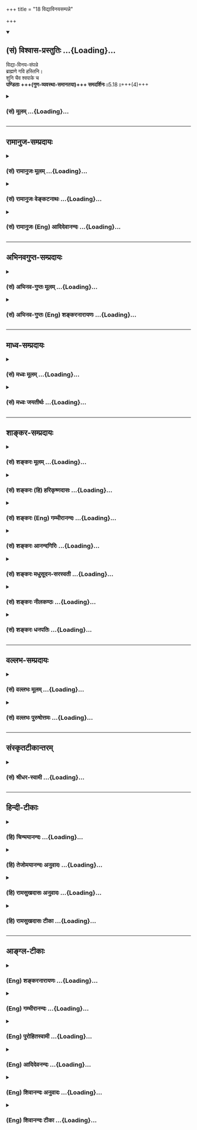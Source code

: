 +++
title = "18 विद्याविनयसम्पन्ने"

+++
<div class="js_include" newlevelforh1="2" title="(सं) विश्वास-प्रस्तुतिः" unfilled url="/mahAbhAratam/shlokashaH/06-bhIShma-parva/03-bhagavad-gItA-parva/saMskRtam/vishvAsa-prastutiH/05_karma-saMnyAsa-yogaH/18_vidyAvinayasampan.md">
<details open><summary><h2>(सं) विश्वास-प्रस्तुतिः ...{Loading}...</h2></summary>

विद्या-विनय-संपन्ने  
ब्राह्मणे गवि हस्तिनि।  
शुनि चैव श्वपाके च  
**पण्डिताः +++(गुण-व्यवस्था-समानतया)+++ समदर्शिनः**॥5.18॥+++(4)+++
</details>
</div>
<div class="js_include collapsed" newlevelforh1="3" title="(सं) मूलम्" unfilled url="/mahAbhAratam/shlokashaH/06-bhIShma-parva/03-bhagavad-gItA-parva/saMskRtam/mUlam/05_karma-saMnyAsa-yogaH/18_vidyAvinayasampan.md">
<details><summary><h3>(सं) मूलम् ...{Loading}...</h3></summary>

विद्याविनयसंपन्ने ब्राह्मणे गवि हस्तिनि।  
शुनि चैव श्वपाके च पण्डिताः समदर्शिनः।।5.18।।
</details>
</div>


_________________
## रामानुज-सम्प्रदायः
<div class="js_include collapsed" newlevelforh1="3" title="(सं) रामानुजः मूलम्" unfilled url="/mahAbhAratam/shlokashaH/06-bhIShma-parva/03-bhagavad-gItA-parva/saMskRtam/rAmAnujaH/mUlam/05_karma-saMnyAsa-yogaH/18_vidyAvinayasampan.md">
<details><summary><h3>(सं) रामानुजः मूलम् ...{Loading}...</h3></summary>

।।5.18।।**विद्याविनयसंपन्ने ब्राह्मणो** गोहस्तिश्वपचादिषु
अत्यन्तविषमाकारतया प्रतीयमानेषु च आत्मसु **पण्डिताः** आत्मयाथात्म्यविदो
ज्ञानैकाकारतया सर्वत्र **समदर्शिनः।** विषमाकारः तु प्रकृतेः न
आत्मनःआत्मा तु सर्वत्र ज्ञानैकाकारतया समः इति पश्यन्ति इत्यर्थः।

</details>
</div>
<div class="js_include collapsed" newlevelforh1="3" title="(सं) रामानुजः वेङ्कटनाथः" unfilled url="/mahAbhAratam/shlokashaH/06-bhIShma-parva/03-bhagavad-gItA-parva/saMskRtam/rAmAnujaH/venkaTanAthaH/05_karma-saMnyAsa-yogaH/18_vidyAvinayasampan.md">
<details><summary><h3>(सं) रामानुजः वेङ्कटनाथः ...{Loading}...</h3></summary>

  
  
।।5.18।। कीदृशोऽयमात्मसाक्षात्कारः इत्याकाङ्क्षायांयेन भूतान्यशेषेण
द्रक्ष्यस्यात्मन्यथो मयि 4।35 इति प्रागुक्तं व्यनक्ति विद्याविनय इति
श्लोकेन। विद्याविनयसम्पन्ने ब्राह्मणे इति पदद्वयं न समानाधिकरणं
निर्विशेषणसमुदायसहपठितत्वाद्विद्याविनयसम्पन्नविशेषणप्रतिशीर्षानुक्तेश्च। गवि
हस्तिनि इत्याकारवैषम्यं द्वाभ्यां दर्शितम् श्वश्वपचशब्दाभ्यां वृत्त्या
वैषम्यम् तद्वत्पूर्वाभ्यामपि मिथो वैषम्यमेवाभिप्रेतम् अतोब्राह्मणे इति
ब्राह्मणत्वजात्याक्रान्ततामात्रं विवक्षितमिति दर्शयति केवलब्राह्मण इति।
सात्त्विकराजसतामसरूपानेकोदाहरणाभिप्रेतमाह अत्यन्तविषमेति। आत्मस्विति
शरीराणामन्योन्यवैषम्यनिषेधो दुश्शक इति भावः। अत्र
समदर्शित्वोपयुक्तमूहापोहक्षमत्वं पण्डितत्वमिति दर्शयितुंआत्मयाथात्म्यविद
इत्युक्तम्। सम द्रष्टुं शीलं येषां ते समदर्शिनः। ननु प्रत्यक्षसिद्धं
शरीरवैषम्यम् शरीरिणामपि तत्तद्विशिष्टत्वात्तत्कृतज्ञानादिवैषम्यं च
दुरपह्नवम् अतोऽत्यन्तविषमेषु पदार्थत्वादिवत्स्थूलं
सामान्यमकिञ्चित्करमित्यत्राहविषमाकारस्त्विति। प्रकृतेः इति
सम्बन्धसामान्ये षष्ठी। तेन साक्षात्प्रकृतिगतं देवत्वादिकं तत्प्रयुक्तं
सुखित्वादिकं च कथञ्चित्सम्बन्धमात्रात् प्रकृतेरित्युक्तम्। न शरीरगतं
वैषम्यं प्रतिषिध्यते किन्तु तदेवात्र प्रतिपाद्यते न च
तत्तच्छरीरविशिष्टत्वलक्षणं तन्मूलज्ञानसङ्कोचादिलक्षणं वा वैषम्यमपह्नूयते
अपितु तस्यौपाधिकत्वमुच्यते। न च शरीरादिविशिष्टत्वं विरोधि
स्वाभाविकस्वरूपसाम्यमात्रपरत्वात्। न चैतदत्यन्तस्थूलं शुद्धानामात्मनां
स्वरूपभेदस्य दुर्विवेचत्वात्स्फुटविशेषाकारान्तराभावादिति भावः। ननु तथापि
ब्राह्मणादिषु पूज्यत्वादिसाम्यबुद्धौ अभोज्यान्नत्वादिदोषः स्मृतस्तत्राह
आत्मा त्विति।  
  

</details>
</div>
<div class="js_include collapsed" newlevelforh1="3" title="(सं) रामानुजः (Eng) आदिदेवानन्दः" unfilled url="/mahAbhAratam/shlokashaH/06-bhIShma-parva/03-bhagavad-gItA-parva/saMskRtam/rAmAnujaH/english/AdidevAnandaH/05_karma-saMnyAsa-yogaH/18_vidyAvinayasampan.md">
<details><summary><h3>(सं) रामानुजः (Eng) आदिदेवानन्दः ...{Loading}...</h3></summary>

5.18 The sages are those who know the real nature of the self in all beings. They see the selves to be of the same nature, though they are perceived in extremely dissimlar embodiments such as those of one endowed with learning and humility, a mere Brahmana, a cow, an elephant,
a dog, a dog-eater etc., because they all have the same form of knowledge in their nature as the Atman. The dissimilarity of the forms observed is due to Prakrti (body) and not to any dissimilarity in the self; conseently they, the wise, perceive the self as the same everywhere, because all selves, though distinct, have the same form of knowledge.

</details>
</div>


_________________
## अभिनवगुप्त-सम्प्रदायः
<div class="js_include collapsed" newlevelforh1="3" title="(सं) अभिनव-गुप्तः मूलम्" unfilled url="/mahAbhAratam/shlokashaH/06-bhIShma-parva/03-bhagavad-gItA-parva/saMskRtam/abhinava-guptaH/mUlam/05_karma-saMnyAsa-yogaH/18_vidyAvinayasampan.md">
<details><summary><h3>(सं) अभिनव-गुप्तः मूलम् ...{Loading}...</h3></summary>

।।5.18।। अत्रापि भावयन्निति ज्ञानस्यैवेयं धारा उक्ता।

</details>
</div>
<div class="js_include collapsed" newlevelforh1="3" title="(सं) अभिनव-गुप्तः (Eng) शङ्करनारायणः" unfilled url="/mahAbhAratam/shlokashaH/06-bhIShma-parva/03-bhagavad-gItA-parva/saMskRtam/abhinava-guptaH/english/shankaranArAyaNaH/05_karma-saMnyAsa-yogaH/18_vidyAvinayasampan.md">
<details><summary><h3>(सं) अभिनव-गुप्तः (Eng) शङ्करनारायणः ...{Loading}...</h3></summary>

5.18 Vidya-etc. So, regarding a Brahmana these men of Yoga entertain no
such veiw as 'I shall become a man of merit by serving him' and so on;
regarding a cow, no \[idea\] like 'It is purifying and sacred' and so
on; regarding an elephant, no thought of wealth and so on; regarding a
dog, no conviction that it is impure, mischievous and so on; and with
regard to a dog-cooker no opinion that he is a sinner, is impure and so
on. That is why it is said that 'they look eally \[upon these\]' and not
that 'they act eally \[with them\]. This has been said as - The Self,
which is of the nature of pure Consciousness, \[shines\] in he bodies of
all; no discriminating factor exists anywhere. Hence, the person who has
conered the cycle of birth-and-death, remains consdering all as fully
absorbed in That (Consciousness) (VB, verse 100). Here too nothing but
this stream of thought has been mentioned by 'remains considering'. The
proper mental disposition of a man of wisdom, says \[the Lord\], would
be like this :

</details>
</div>


_________________
## माध्व-सम्प्रदायः
<div class="js_include collapsed" newlevelforh1="3" title="(सं) मध्वः मूलम्" unfilled url="/mahAbhAratam/shlokashaH/06-bhIShma-parva/03-bhagavad-gItA-parva/saMskRtam/madhvaH/mUlam/05_karma-saMnyAsa-yogaH/18_vidyAvinayasampan.md">
<details><summary><h3>(सं) मध्वः मूलम् ...{Loading}...</h3></summary>

।।5.18।। परमेश्वरस्वरूपाणां सर्वत्र साम्यदर्शनं
चापरोक्षज्ञानसाधनमित्याशयवानाह विद्येति।

</details>
</div>
<div class="js_include collapsed" newlevelforh1="3" title="(सं) मध्वः जयतीर्थः" unfilled url="/mahAbhAratam/shlokashaH/06-bhIShma-parva/03-bhagavad-gItA-parva/saMskRtam/madhvaH/jayatIrthaH/05_karma-saMnyAsa-yogaH/18_vidyAvinayasampan.md">
<details><summary><h3>(सं) मध्वः जयतीर्थः ...{Loading}...</h3></summary>

।।5.18।। विद्याविनयेत्यादिप्रकृतानुपयुक्तमयुक्तं च कथमुच्यते इत्यत आह
**परमेश्वरे**ति। सर्वत्र ब्राह्मणादिषु स्थितानां सर्वत्र गुणेषु
दोषाभावेषु वा साम्यं तारतम्याभावः। तद्बुद्धित्वादिना सहास्य
समुच्चयार्थश्चशब्दः। परमेश्वरविषयतानिर्दोषं हि 5।19 इत्युत्तरवाक्यगम्या
अपरोक्षज्ञानसाधनता च प्रकरणगम्येत्यत आशयवानित्युक्तम्। पण्डितशब्दस्तु
परोक्षज्ञानवचनः पाण्डित्यमागमज्ञानमिति वचनात्।

</details>
</div>


_________________
## शाङ्कर-सम्प्रदायः
<div class="js_include collapsed" newlevelforh1="3" title="(सं) शङ्करः मूलम्" unfilled url="/mahAbhAratam/shlokashaH/06-bhIShma-parva/03-bhagavad-gItA-parva/saMskRtam/shankaraH/mUlam/05_karma-saMnyAsa-yogaH/18_vidyAvinayasampan.md">
<details><summary><h3>(सं) शङ्करः मूलम् ...{Loading}...</h3></summary>

।।5.18।। **विद्याविनयसंपन्ने** विद्या च विनयश्च विद्याविनयौ विद्या
आत्मनो बोधो विनयः उपशमः ताभ्यां विद्याविनयाभ्यां संपन्नः
विद्याविनयसंपन्नः विद्वान् विनीतश्च यो ब्राह्मणः तस्मिन् **ब्राह्मणे गवि
हस्तिनि शुनि चैव श्वपाके च पण्डिताः समदर्शिनः।** विद्याविनयसंपन्ने
उत्तमसंस्कारवति ब्राह्मणे सात्त्विके मध्यमायां च राजस्यां गवि
संस्कारहीनायाम् अत्यन्तमेव केवलतामसे हस्त्यादौ च सत्त्वादिगुणैः तज्जैश्च
संस्कारैः तथा राजसैः तथा तामसैश्च संस्कारैः अत्यन्तमेव अस्पृष्टं समम्
एकम् अविक्रियं तत् ब्रह्म द्रष्टुं शीलं येषां ते पण्डिताः समदर्शिनः।।  
  
ननु अभोज्यान्नाः ते दोषवन्तः समासमाभ्यां विषमसमे पूजातः (गौ0 स्म0 17.20)
इति स्मृतेः। न ते दोषवन्तः। कथम्

</details>
</div>
<div class="js_include collapsed" newlevelforh1="3" title="(सं) शङ्करः (हि) हरिकृष्णदासः" unfilled url="/mahAbhAratam/shlokashaH/06-bhIShma-parva/03-bhagavad-gItA-parva/saMskRtam/shankaraH/hindI/harikRShNadAsaH/05_karma-saMnyAsa-yogaH/18_vidyAvinayasampan.md">
<details><summary><h3>(सं) शङ्करः (हि) हरिकृष्णदासः ...{Loading}...</h3></summary>

।।5.18।। जिनके आत्माका अज्ञान ज्ञानद्वारा नष्ट हो चुका है वे पण्डितजन
परमार्थतत्त्वको कैसे देखते हैं सो कहते हैं विद्या और विनययुक्त
ब्राह्मणमें अर्थात् विद्याआत्मबोध और विनयउपरामता इन दोनों गुणोंसे
सम्पन्न जो विद्वान् और विनीत ब्राह्मण है उस ब्राह्मणमें गौमें हाथीमें
कुत्ते और चाण्डालमें भी पण्डितजन समभावसे देखनेवाले ( होते हैं )।
अभिप्राय यह कि उत्तम प्राणी संस्कारयुक्त विद्याविनयसम्पन्न सात्त्विक
ब्राह्मणमें मध्यम प्राणीसंस्काररहित रजोगुणयुक्त गौमें और ( कनिष्ठ प्राणी
) अतिशय मूढ़ केवल तमोगुणयुक्त हाथी आदिमें सत्त्वादि गुणोंसे और उनके
संस्कारोंसे तथा राजस और तामस संस्कारोंसे सर्वथा ही निर्लेप रहनेवाले सम
एक निर्विकार ब्रह्मको देखना ही जिनका स्वभाव है वे पण्डित समदर्शी हैं।
पू₀ वे ( इस प्रकार देखनेवाले ) दोषयुक्त हैं उनका अन्न भोजन करने योग्य
नहीं क्योंकि यह स्मृतिका प्रमाण है कि समान गुणशीलवालोंकी विषम पूजा
करनेसे और विषम गुणशीलवालोंकी सम पूजा करनेसे ( यजमान दोषी होता है )।

</details>
</div>
<div class="js_include collapsed" newlevelforh1="3" title="(सं) शङ्करः (Eng) गम्भीरानन्दः" unfilled url="/mahAbhAratam/shlokashaH/06-bhIShma-parva/03-bhagavad-gItA-parva/saMskRtam/shankaraH/english/gambhIrAnandaH/05_karma-saMnyAsa-yogaH/18_vidyAvinayasampan.md">
<details><summary><h3>(सं) शङ्करः (Eng) गम्भीरानन्दः ...{Loading}...</h3></summary>

5.18 Panditah, the learned ones; sama-darsinah, look with equanimity;
brahmane, on a Brahmana; vidya-vinayasampanne, endowed with learning and
humility-vidya means knowledge of the Self, and vinaya means
pridelessness-, on a Brahmana who has Self-knowledge and modesty; gavi,
on a cow; hastini, on an elephant; ca eva, and even; suni, on a dog; ca,
as well as; svapake, on an eater of dog's meat.Those learned ones who
are habituated to see (equally) the unchanging, same and one Brahman,
absolutely untouched by the qualities of sattva etc. and the tendencies
created by it, as also by the tendencies born of rajas and tamas, in a
Brahmana, who is endowed with Knowledge and tranquillity, who is
possessed of good tendencies and the quality of sattva; in a cow, which
is possessed of the middling quality of rajas and is not spiritually
refined; and in an elephant etc., which are wholly and absolutely imbued
with the quality of tamas-they are seers of equality.Objection: On the
strength of the text, 'A sacrificer incurs sin by not adoring equally
one who is an equal, and by adoring equally one who is an equal, to
himself' (Gau. Sm. 17.20), are not they sinful, whose food should not be
eaten;Reply: They are not open to the charge.Objection: How;

</details>
</div>
<div class="js_include collapsed" newlevelforh1="3" title="(सं) शङ्करः आनन्दगिरिः" unfilled url="/mahAbhAratam/shlokashaH/06-bhIShma-parva/03-bhagavad-gItA-parva/saMskRtam/shankaraH/AnandagiriH/05_karma-saMnyAsa-yogaH/18_vidyAvinayasampan.md">
<details><summary><h3>(सं) शङ्करः आनन्दगिरिः ...{Loading}...</h3></summary>

।।5.18।। यदपुनरावृत्तिसाधनं तत्त्वज्ञानं तदेव प्रश्नद्वारेण विवृणोति
**येषामित्यादिना।** विद्या वेदार्थविज्ञानमित्यङ्गीकृत्य विनय व्याचष्टे
**विनय इति।** उपशमो निरहंकारत्वमनौद्धत्यम्। पदार्थमेवमुक्त्वा वाक्यार्थं
दर्शयति **विद्वानिति।** गवीत्याद्यनूद्य वाक्यार्थं कथयति **विद्येति।**
हस्त्यादौ पण्डिताः समदर्शिन इत्युत्तरत्र संबन्धः। तत्र तत्र प्राणिभेदेषु
तत्तद्गुणैस्तत्तन्निमित्तसंस्कारैश्च संस्पृष्टत्वसंभवान्न ब्रह्मणः
समत्वमित्याशङ्क्याह **सत्त्वादीति।** तज्जैश्चेत्यत्र तच्छब्देन सत्त्वमेव
गृह्यते। सात्त्विकसंस्कारैरिव राजससंस्कारैरपि सर्वथैवासंस्पृष्टं
ब्रह्मेत्याह **तथेति।** राजसैरिव तामसैरपि
संस्कारैर्ब्रह्मात्यन्तमेवास्पृष्टमित्याह **तथा तामसैरिति।**
ब्रह्मणोऽद्वितीयत्वं कूटस्थत्वमसङ्गत्वं चोक्तेऽर्थे हेतुरिति मत्वा
समशब्दार्थमाह **सममिति।** समदर्शित्वमेव पाण्डित्यं तद्व्याचष्टे
**ब्रह्मेति।**

</details>
</div>
<div class="js_include collapsed" newlevelforh1="3" title="(सं) शङ्करः मधुसूदन-सरस्वती" unfilled url="/mahAbhAratam/shlokashaH/06-bhIShma-parva/03-bhagavad-gItA-parva/saMskRtam/shankaraH/madhusUdana-sarasvatI/05_karma-saMnyAsa-yogaH/18_vidyAvinayasampan.md">
<details><summary><h3>(सं) शङ्करः मधुसूदन-सरस्वती ...{Loading}...</h3></summary>

।।5.18।। देहपातादूर्ध्वं विदेहकैवल्यरूपं ज्ञानफलमुक्त्वा
प्रारब्धकर्मवशात्सत्यपि देहे जीवन्मुक्तिरूपं तत्फलमाह विद्या
वेदार्थपरिज्ञानं ब्रह्मविद्या वा विनयो निरहंकारत्वम् अनौद्धृत्यमिति
यावत्। ताभ्यां संपन्ने ब्रह्मविदि विनीते च ब्राह्मणे सात्त्विके  
  
सर्वोत्तमे। तथा गवि संस्कारहीनायां राजस्यां मध्यमायाम्। तथा हस्तिनि शुनि
श्वपाके चात्यन्ततामसे सर्वाधर्मेऽपि सत्त्वादिगुणैस्तज्जैश्च
संस्कारैरस्पृष्टमेव समं ब्रह्म द्रष्टुं शीलं येषां ते समदर्शिनः पण्डिता
ज्ञानिनः। यथा गङ्गातोये तडागे सुरायां मूत्रे वा प्रतिबिम्बितस्यादित्यस्य
न तद्गुणदोषसंबन्धस्तथा ब्रह्मणोऽपि चिदामासद्वारा प्रतिबिम्बितस्य
नोपाधिगतगुणदोषसंबन्ध इति प्रतिसंदधानाः सर्वत्र समदृष्ट्यैव
रागद्वेषराहित्येन परमानन्दस्फूर्त्या जीवन्मुक्तिमनुभवन्तीत्यर्थः।

</details>
</div>
<div class="js_include collapsed" newlevelforh1="3" title="(सं) शङ्करः नीलकण्ठः" unfilled url="/mahAbhAratam/shlokashaH/06-bhIShma-parva/03-bhagavad-gItA-parva/saMskRtam/shankaraH/nIlakaNThaH/05_karma-saMnyAsa-yogaH/18_vidyAvinayasampan.md">
<details><summary><h3>(सं) शङ्करः नीलकण्ठः ...{Loading}...</h3></summary>

।।5.18।। एतेषां जगति दृष्टिमाह **विद्येति।** उत्तमब्राह्मणे चण्डालादौ वा
समं ब्रह्मैव सद्रूपेण स्फुरणरूपेण च भासमानं द्रष्टुं शीलं येषां ते
समदर्शिनः। यथोक्तम्अस्ति भाति प्रियं रूपं नाम चेत्यंशपञ्चकम्। आद्यं
त्रयं ब्रह्मरूपं जगद्रूपं ततो द्वयम्। इति। चराचरं जगद्ब्रह्मदृष्ट्यैव
पश्यन्तीत्यर्थः।

</details>
</div>
<div class="js_include collapsed" newlevelforh1="3" title="(सं) शङ्करः धनपतिः" unfilled url="/mahAbhAratam/shlokashaH/06-bhIShma-parva/03-bhagavad-gItA-parva/saMskRtam/shankaraH/dhanapatiH/05_karma-saMnyAsa-yogaH/18_vidyAvinayasampan.md">
<details><summary><h3>(सं) शङ्करः धनपतिः ...{Loading}...</h3></summary>

।।5.18।। येषां ज्ञानेन नाशितमात्मनोऽज्ञानं ते पण्डिता मोक्षगामिनः
कथमात्मतत्त्वं पश्यन्तीति तत्राह **विद्येति।** विद्या आत्मबोधः विनय उपशम
औद्धत्याद्यभावः। दैन्यवारणाय विद्यापदमौद्धत्यादिवारणाय विनयपदं ताभ्यां
संपन्ने युक्ते उत्तमसंस्कारवति सात्त्विके ब्राह्मणे मध्यमायां राजस्यां
गवि संस्काररहितायां अधमे केवलतामसे हस्तिनि गजे शुनि सारभेये श्वपाके
चाण्डाले। तामसानां बहूनामुपादानं तु सात्त्विकराजसापेक्षया तेषां
बाहुल्यसूचनार्थम्। समं
सत्त्वादिगुणैस्तज्जन्यसंस्कारैश्चास्पृष्टमेकमविक्रियं गङ्गाजले तडागोदके
मूत्रादावच्छिन्नाकाशमिव ब्रह्म द्रष्टुं शीलं येषां ते पण्डिताः समदर्शिन
इत्यर्थः। यत्तु ननु ज्ञानसंन्याससंपन्नानामेव जीवे कोऽयमतिशयो यत्परैक्यं
नाम। नहि मनुष्याणां लोके उत्तममध्यमतया व्यवह्नियमाणानां पशूनां वा
तादृशानां न जीवोऽस्ति सन्वा न परैक्यं प्रतिपद्यते। इत्याशङ्क्याह
**विद्येति।**अत्र गवि हस्तिनि शुनीति गोत्वादिजात्याधारपिण्डरुपोपाधी
नाभुत्तममध्यमाधमानामुक्तत्वान्मानुषपिण्डानामप्यात्मोपाधीनामेवं विवेको
ज्ञेयः। ब्राह्मणस्योत्तमस्य पृथगभिधानात्। विद्यासंपन्नाबशिष्टौ
क्षत्रियवैश्यपिण्डौ। विनयसंपन्नस्त्रैवर्णिकसेवामात्रधर्मकः शूद्रपिण्डः।
पिण्डसमुदायाभिप्रायं चैकवचनम्। तथोत्तमो ब्राह्मणः क्षत्रियवैश्यौ मध्यमौ
ततः किंचिन्निकृष्टः शूद्रः सर्वथाधमः श्वपाकः। एतेषु
मानुषपशूत्तममध्यमाधमेषु पिण्डेष्वात्मोपाधिषु सत्स्वप्यनुपहितं
सर्वत्राविशेषत्वात् समं ब्रह्मैव तत्रतत्र प्रविष्टं पण्डिताः पश्यन्ति
नत्वात्मानमेव ब्रह्मात्मकं पश्यन्तीत्यर्थ इतीतरे व्याचख्युः। तन्मन्दम्।
सर्वभूतात्मभूतब्रह्मदर्शिन इत्येतावतैवोक्तार्थे
सिद्धेऽमूलोक्तानामुपाधिभेदानां क्लिष्टकल्पनया प्रदर्शितानां समपदस्य च
वैयर्थ्यप्रसङ्गात्।

</details>
</div>


_________________
## वल्लभ-सम्प्रदायः
<div class="js_include collapsed" newlevelforh1="3" title="(सं) वल्लभः मूलम्" unfilled url="/mahAbhAratam/shlokashaH/06-bhIShma-parva/03-bhagavad-gItA-parva/saMskRtam/vallabhaH/mUlam/05_karma-saMnyAsa-yogaH/18_vidyAvinayasampan.md">
<details><summary><h3>(सं) वल्लभः मूलम् ...{Loading}...</h3></summary>

।।5.18।। कीदृशास्ते इति जिज्ञासायां तेषां स्वरूपमाह विद्येति। एतेषु
विषमेषु गवादिष्वपि समं ब्रह्म द्रष्टुं शीलं येषां ते पण्डिता
उक्तलक्षणाः।

</details>
</div>
<div class="js_include collapsed" newlevelforh1="3" title="(सं) वल्लभः पुरुषोत्तमः" unfilled url="/mahAbhAratam/shlokashaH/06-bhIShma-parva/03-bhagavad-gItA-parva/saMskRtam/vallabhaH/puruShottamaH/05_karma-saMnyAsa-yogaH/18_vidyAvinayasampan.md">
<details><summary><h3>(सं) वल्लभः पुरुषोत्तमः ...{Loading}...</h3></summary>

  
  
।।5.18।। तेषां लक्षणमाह विद्येति। विद्याविनयसम्पन्ने ब्राह्मणे श्वपाके
शुनो यः पचति तस्मिँश्च गवि हस्तिनि शुनि च समदर्शिनः मदंशात्मज्ञानेन ते
पण्डिता ज्ञानिनः ज्ञेया इत्यर्थः।  
  

</details>
</div>


_________________
## संस्कृतटीकान्तरम्
<div class="js_include collapsed" newlevelforh1="3" title="(सं) श्रीधर-स्वामी" unfilled url="/mahAbhAratam/shlokashaH/06-bhIShma-parva/03-bhagavad-gItA-parva/saMskRtam/shrIdhara-svAmI/05_karma-saMnyAsa-yogaH/18_vidyAvinayasampan.md">
<details><summary><h3>(सं) श्रीधर-स्वामी ...{Loading}...</h3></summary>

।।5.18।। कीदृशास्ते ज्ञानिनो येऽपुनरावृत्तिं गच्छन्तीत्यपेक्षायामाह
**विद्याविनयसंपन्न इति।** विषमेष्वपि समं ब्रह्मैव द्रष्टुं शीलं येषां
ते। पण्डिताः ज्ञानिन इत्यर्थः। तत्र विद्याविनयाभ्यां युक्ते ब्राह्मणे च
शुनो यः पचति तस्मिञ्श्वपाके चेति कर्मणा वैषम्यम्। गवि हस्तिनि शुनि चेति
जातितो वैषम्यं दर्शितम्।

</details>
</div>


_________________
## हिन्दी-टीकाः
<div class="js_include collapsed" newlevelforh1="3" title="(हि) चिन्मयानन्दः" unfilled url="/mahAbhAratam/shlokashaH/06-bhIShma-parva/03-bhagavad-gItA-parva/hindI/chinmayAnandaH/05_karma-saMnyAsa-yogaH/18_vidyAvinayasampan.md">
<details><summary><h3>(हि) चिन्मयानन्दः ...{Loading}...</h3></summary>

।।5.18।। अपने ज्ञानानुसार ही हमारी जगत् को देखने की दृष्टि होती है।
आत्मज्ञानी पुरुष सर्वत्र समरूप विद्यमान दिव्य आत्मतत्त्व का ही दर्शन
करता है। समुद्र मंे उठती हुई असंख्य लहरों के प्रति समुद्र की अलगअलग
भावना नहीं हो सकती। मिट्टी की दृष्टि से मिट्टी से निर्मित सभी घट एक समान
ही हैं। इसी प्रकार जिस अहंकार रहित पुरुष ने अपने ब्रह्मस्वरूप को पहचान
लिया है उसकी नामरूपमय सृष्टि की ओर देखने की दृष्टि सम बन जाती है।
दृष्टिगोचर सभी प्रकार के भेद केवल उपाधियों में ही हैं। मनुष्यमनुष्य में
भेद शरीर के रूप और रंग में हो सकता है अथवा मन के स्वभाव या बुद्धि की
प्रखरता में। परन्तु जीवन तत्त्व तो सबमें सदा एक ही होता है। इसलिए इस
श्लोक में कहा गया है कि विद्याविनययुक्त ब्राह्मण गाय हाथी श्वान और
चाण्डाल इन सबकी ओर आत्मप्रज्ञा प्राप्त पण्डित पुरुष समदृष्टि से देखता
है। सब उपाधियों में एक ही परम सत्य विराजमान है। आत्मसाक्षात्कार का मुख्य
लक्षण है समदर्शन। ज्ञानी पुरुष अपने व्यक्तिगत रागद्वेष के आधार पर भेद
नहीं करता। आत्मरूप से अनुभव किये परम सत्य को ही विभिन्न नामरूपों में
व्यक्त देखता है। इस श्लोक के सन्दर्भ में श्री शंकराचार्य गौतमस्मृति को
उद्धृत करते हुए एक शंका उठाते हैं जिसका निराकरण अगले श्लोक में किया गया
है। उस स्मृति ग्रन्थ के अनुसार जैसे पूजनीय व्यक्ति का अनादर करना
दोषयुक्त है वैसे ही अनादरणीय व्यक्ति का सम्मान करने में भी उतना ही दोष
है। स्मृति के इस कथन की दृष्टि से ब्राह्मण के असमान ही श्वान को आदर देना
अथवा जो अनादर श्वान का किया जाता है उतना ही असम्मान एक श्रेष्ठ ब्राह्मण
का करना ये दोनों ही पापपूर्ण कर्म होंगे। परन्तु समदर्शी पुरुष इस दोष से
सर्वथा मुक्त होते हैं। उसका कारण यह है कि

</details>
</div>
<div class="js_include collapsed" newlevelforh1="3" title="(हि) तेजोमयानन्दः अनुवादः" unfilled url="/mahAbhAratam/shlokashaH/06-bhIShma-parva/03-bhagavad-gItA-parva/hindI/tejomayAnandaH/anuvAdaH/05_karma-saMnyAsa-yogaH/18_vidyAvinayasampan.md">
<details><summary><h3>(हि) तेजोमयानन्दः अनुवादः ...{Loading}...</h3></summary>

।।5.18।। (ऐसे वे) ज्ञानीजन विद्या और विनय से सम्पन्न ब्राह्मण, तथा
गाय, हाथी, श्वान और चाण्डाल में भी सम तत्त्व को देखते हैं।।

</details>
</div>
<div class="js_include collapsed" newlevelforh1="3" title="(हि) रामसुखदासः अनुवादः" unfilled url="/mahAbhAratam/shlokashaH/06-bhIShma-parva/03-bhagavad-gItA-parva/hindI/rAmasukhadAsaH/anuvAdaH/05_karma-saMnyAsa-yogaH/18_vidyAvinayasampan.md">
<details><summary><h3>(हि) रामसुखदासः अनुवादः ...{Loading}...</h3></summary>

।।5.18।। ज्ञानी महापुरुष विद्या-विनययुक्त ब्राह्मणमें और चाण्डालमें तथा
गाय, हाथी एवं कुत्तेमें भी समरूप परमात्माको देखनेवाले होते हैं।

</details>
</div>
<div class="js_include collapsed" newlevelforh1="3" title="(हि) रामसुखदासः टीका" unfilled url="/mahAbhAratam/shlokashaH/06-bhIShma-parva/03-bhagavad-gItA-parva/hindI/rAmasukhadAsaH/TIkA/05_karma-saMnyAsa-yogaH/18_vidyAvinayasampan.md">
<details><summary><h3>(हि) रामसुखदासः टीका ...{Loading}...</h3></summary>

5.18।।***व्याख्या--*विद्याविनयसम्पन्ने ৷৷. पण्डिताः समदर्शिनः** यहाँ
ब्राह्मणके लिये दो विशेषण दिये गये हैं विद्यायुक्त और विनययुक्त अर्थात्
ऐसा ब्राह्मण जो विद्वान् भी है और विनम्र स्वभाववाला (ब्राह्मणपनेके
अभिमानसे रहित) भी है। ब्राह्मण होनेसे वह जातिसे तो ऊँचा है ही साथहीसाथ
विद्या और विनयसे भी सम्पन्न है यह ब्राह्मणत्वकी पूर्णता है। जहाँ पूर्णता
होती है वहाँ अभिमान नहीं रहता। अभिमान वहीं रहता है जहाँ पूर्णता नहीं
होती। ब्राह्मण और चाण्डालमें तथा गाय हाथी एवं कुत्तेमें व्यवहारकी विषमता
अनिवार्य है। इनमें समान बर्ताव शास्त्र भी नहीं कहता उचित भी नहीं और कर
सकते भी नहीं। जैसे पूजन विद्याविनययुक्त ब्राह्मणका ही हो सकता है न कि
चाण्डालका दूध गायका ही पीया जाता है न कि कुतियाका सवारी हाथीकी ही हो
सकती है न कि कुत्तेकी। इन पाँचों प्राणियोंका उदाहरण देकर भगवान् यह कह
रहे हैं कि इनमें व्यवहारकी समता सम्भव न होनेपर भी तत्त्वतः सबमें एक ही
परमात्मतत्त्व परिपूर्ण है। महापुरुषोंकी दृष्टि उस परमात्मतत्त्वपर ही
सदासर्वदा रहती है। इसलिये उनकी दृष्टि कभी विषम नहीं होती।  
  
यहाँ एक शङ्का हो सकती है कि दृष्टि विषम हुए बिना व्यवहारमें भिन्नता कैसे
होगी इसका समाधान यह है कि अपने शरीरके सब अङ्गों (मस्तक पैर हाथ गुदा आदि)
में हमारी दृष्टि अर्थात् अपनेपन और हितकी भावना समान रहती है फिर भी हम
उनके व्यवहारमें भेद रखते हैं जैसे किसीको पैर लग जाय तो क्षमायाचना करते
हैं पर किसीको हाथ लग जाय तो क्षमायाचना नहीं करते। प्रणाम मस्तक और
हाथोंसे करते हैं पैरोंसे नहीं। गुदासे हाथ लगनेपर हाथ धोते हैं हाथसे हाथ
लगनेपर नहीं। इतना ही नहीं एक हाथकी अँगुलियोंमें भी व्यवहारमें भेद रहता
है। किसीको तर्जनी अँगुली दिखाने और अँगूठा दिखानेका तो भेद तो सब जानते ही
हैं। इस प्रकार शरीरके भिन्नभिन्न अङ्गोंके व्यवहारमें तो भेद होता है पर
आत्मीयतामें भेद नहीं होता। इसलिये शरीरके किसी भी पीड़ित अङ्गकी उपेक्षा
नहीं होती। व्यवहारमें भेद होनेपर भी पीड़ा मिटानेमें हम समानताका व्यवहार
करते हैं। शरीरके सभी अङ्गोंके सुखदुःखमें हमारा एक ही भाव रहता है (गीता
6। 32)। इसी प्रकार प्राणियोंमें खानपान गुण आचरण जाति आदिका भेद होनेसे
उनके साथ ज्ञानी महापुरुषोंके व्यवहारमें भी भेद होता है और होना भी
चाहिये। परन्तु उन सब प्राणियोंमें एक ही परमात्मतत्त्व परिपूर्ण होनेके
कारण महापुरुषकी दृष्टिमें भेद नहीं होता। उन प्राणियोंके प्रति महापुरुषकी
आत्मीयता प्रेम हित दया आदिके भावमें कभी फरक नहीं पड़ता। उनके अन्तःकरणमें
रागद्वेष ममता आसक्ति अभिमान पक्षपात विषमता आदिका सर्वथा अभाव होता है।
जैसे अपने शरीरके किसी अङ्गका दुःख दूर करनेकी चेष्टा स्वाभाविक होती है
ऐसे ही पता लगनेपर दूसरे प्राणीका दुःख दूर करनेकी और उसे सुख पहुँचानेकी
चेष्टा भी उनके द्वारा स्वाभाविक होती है। यही कारण है कि भगवान्ने यहाँ
महापुरुषोंको समदर्शी कहा है न कि समवर्ती। गीतामें दूसरी जगह भी सम
देखनेकी या समबुद्धिकी ही बात आयी है जैसे **समबुद्धिर्विशिष्यते** (6। 9)
**सर्वत्र समदर्शनः** (6। 29) **आत्मौपम्येन सर्वत्र समं पश्यति** (6। 32)
**सर्वत्र समबुद्धयः** (12। 4) **समं सर्वेषु भूतेषु ৷৷. यः पश्यति स
पश्यति** (13। 27) और **समं पश्यन् हि सर्वत्र** (13।
28)। श्रीशङ्कराचार्यजी महाराज कहते हैं **भावाद्वैतं सदा कुर्यात्
क्रियाद्वैतं न कुत्रचित्।**  
  
(तत्त्वोपदेश)भावमें ही सदा अद्वैत होना चाहिये क्रिया (व्यवहार) में कहीं
नहीं।**समतासम्बन्धी विशेष बात** आजकल समतापर विशेष चर्चा चल रही है। सबके
साथ समताका बर्ताव करो ऐसा प्रचार किया जा रहा है। परन्तु वास्तवमें समता
किसे कहते हैं और वह कब आती है इसे समझनेकी बड़ी आवश्यकता है।  
  
समता कोई खेलतमाशा नहीं है प्रत्युत परमात्माका साक्षात् स्वरूप है। जिनका
मन समतामें स्थित हो जाता है वे यहाँ जीतेजी ही संसारपर विजय प्राप्त कर
लेते हैं और परब्रह्म परमात्माका अनुभव कर लेते हैं (गीता 5। 19)। यह समता
तब आती है जब दूसरोंका दुःख अपना दुःख और दूसरोंका सुख अपना सुख हो जाता
है। गीतामें भगवान् कहते हैं कि हे अर्जुन जो पुरुष अपने शरीरकी तरह सब जगह
सम देखता है और सुख अथवा दुःखको भी सब जगह सम देखता है वह योगी परम श्रेष्ठ
माना गया है (6। 12)। जैसे शरीरके किसी भी अङ्गमें पीड़ा होनेपर उसको दूर
करनेकी लगन लग जाती है ऐसे ही किसी प्राणीको दुःख सन्ताप आदि होनेपर उसको
दूर करनेकी लगन लग जाय तब समता आती है। सन्तोंके लक्षणोंमें भी आया है **पर
दुख दुख सुख सुख देखे पर** (मानस 7। 38। 1)जबतक अपने सुखकी लालसा है तबतक
चाहे जितना उद्योग कर लें समता नहीं आयेगी। परन्तु जब हृदयसे यह लगन लग
जायगी कि दूसरोंको सुख कैसे पहुँचे उनको आराम कैसे हो उनको लाभ कैसे हो
उनका कल्याण कैसे हो तब समता स्वतः आ जायगी। इसका आरम्भ सर्वप्रथम अपने
घरसे करना चाहिये। हृदयमें ऐसा भाव हो कि किसीको किञ्चिन्मात्र भी दुःख या
कष्ट न पहुँचे किसीका कभी अनिष्ट न हो। चाहे मैं कितना ही कष्ट पाऊँ पर
मेरे मातापिता स्त्रीपुत्र भाईभौजाई आदिको सुख होना चाहिये। घरवालोंको सुख
पहुँचानेसे अपने हृदयमें शान्ति आयेगी ही। जहाँ अपने घरका भी सम्बन्ध नहीं
है वहाँ सुख पहुँचायेंगे तो विशेष आनन्दकी लहरें आने लग जायँगी। परन्तु
ममतापूर्वक सुख पहुँचानेसे हमारी उन्नति नहीं होगी। जहाँ हमारी ममता न हो
वहाँ सुख पहुँचायें अथवा जहाँ हम ममतापूर्वक सुख पहुँचाते हैं वहाँसे अपनी
ममता हटा लें दोनोंका परिणाम एक ही होगा। चित्रकूटमें लक्ष्मणजी भगवान् राम
और सीताकी सेवा कैसे करते हैं यह बताते हुए गोस्वामी तुलसीदासजी कहते हैं
**सेवहिं लखनु सीय रघुबीरहि। जिमि अबिबेकी पुरुष सरीरहि** ।। (मानस 2। 142।
1)अर्थात् लक्ष्मणजी भगवान् राम और सीताजीकी वैसे ही सेवा करते हैं जैसे
अज्ञानी मनुष्य अपने शरीरकी सेवा करता है। अपने शरीरकी सेवा करना उसे सुख
पहुँचाना समझदारी नहीं है। अपने शरीरकी सेवा तो पशु भी करते हैं। जैसे
बँदरीकी अपने बच्चेपर इतनी ममता रहती है कि उसके मरनेके बाद भी वह उसके
शरीरको पकड़े हुए चलती है छोड़ती नहीं। परन्तु जब कोई वस्तु खानेके लिये
मिल जाती है तब वह स्वयं तो खा लेती है पर बच्चेको नहीं खाने देती। बच्चा
खानेकी चेष्टा करता है तो उसे ऐसी घुड़की मारती है कि वह चींचीं करते भाग
जाता है। अतः ममताके रहते हुए समताका आना असम्भव है। जिससे हमें कुछ लेना
नहीं है जिससे हमारा कोई स्वार्थ नहीं है ऐसे व्यक्तिके साथ भी हम
प्रेमपूर्वकअच्छासेअच्छा बर्ताव करें जिससे उसका हित हो। कोई व्यक्ति
मार्गमें भटक गया है उसे मार्गका पता नहीं है और वह हमसे पूछता है। हम उसे
बड़ी प्रसन्नतासे मार्ग बतायें अथवा कुछ दूरतक उसके साथ चलें तो हमें
हृदयमें प्रत्यक्ष सुखका शान्तिका अनुभव होगा। परन्तु यदि हम जानते हुए भी
उसे मार्ग नहीं बतायेंगे तो हमारे हृदयमें सुख नहीं होगा। यह अनुभवकी बात
है कोई करके देख ले। किसीको प्यास लगी है तो उसे बता दे कि भाई इधर आओ इधर
ठण्डा जल है। फिर हम अपना हृदय देखें। हमारे हृदयमें प्रसन्नता आयेगी सुख
आयेगा। यह सुख हमारा कल्याण करनेवाला है। दूसरा दुःख पाये पर मैं सुख ले
लूँ यह सुख पतन करनेवाला है। इससे न तो व्यवहारमें हमारी उन्नति होगी और न
परमार्थमें। हम सत्सङ्गका आयोजन करते हैं। उसमें आनेवाले व्यक्तियोंके
बैठनेकी व्यवस्था करते हैं तो उनसे प्रेमपूर्वक कहें कि आइये यहाँ बैठिये।
उन्हें वहाँ बैठायें जहाँसे वे ठीक तरहसे कैसे सुन सकें। वे आरामसे कैसे
बैठ सकें ठीक तरहसे कैसे सुन सकें ऐसा भाव रखकर उनसे बर्ताव करें। ऐसा
करनेसे हमारे हृदयमें प्रत्यक्ष शान्ति आयेगी। पर वहीं हुक्म चलायें कि
क्या करते हो इधर बैठो इधर नहीं तो बात वही होनेपर भी हृदयमें शान्ति नहीं
आयेगी। भीतरमें जो अभिमान है वह दूसरोंको चुभेगा बुरा लगेगा। ऐसा बर्ताव
करें और चाहें कि समता आ जाय तो वह कभी आयेगी नहीं।  
  
सबके हितमें जिसकी प्रीति हो गयी है उन्हें भगवान् प्राप्त हो जाते हैं
**ते प्राप्नुवन्ति मामेव सर्वभूतहिते रताः** (गीता 12। 4)। कारण कि भगवान्
प्राणिमात्रके परम सुहृद् हैं (गीता 5। 29)। वे प्राणिमात्रका पालनपोषण
करनेवाले हैं। आस्तिकसेआस्तिक हो अथवा नास्तिकसेनास्तिक दोनोंके लिये
भगवान्का विधान बराबर है। एक व्यक्ति बड़ा आस्तिक है भगवान्को बहुत मानता
है और उन्हें पानेके लिये साधनभजन करता है और एक व्यक्ति ऐसा नास्तिक है कि
संसारसे भगवान्का खाता उठा देना चाहता है। भगवान्को माननेसे और भगवान्के
कारण ही दुनिया दुःख पा रही है भगवान् नामकी कोई चीज है ही नहीं ऐसा उसके
हृदयमें भाव है और ऐसा ही प्रचार करता है। ऐसे नास्तिकसेनास्तिक व्यक्तिकी
भी प्यास जल मिटाता है और यही जल आस्तिकसेआस्तिक व्यक्तिकी भी प्यास मिटाता
है। जलमें यह भेद नहीं है कि वह आस्तिककी प्यास ठीक तरहसे शान्ति करे और
नास्तिककी प्यास शान्त न करे। वह समान रीतिसे सबकी प्यास मिटाता है। ऐसे ही
सूर्य समान रीतिसे सबको प्रकाश देता है हवा समान रीतिसे सबको श्वास लेने
देती है पृथ्वी समान रीतिसे सबको रहनेका स्थान देती है। इस प्रकार भगवान्की
रची हुई प्रत्येक वस्तु सबको समान रीतिसे मिलती है।  
  
समताका अर्थ यह नहीं है कि समान रीतिसे सबके साथ रोटीबेटी (भोजन और विवाह)
का बर्ताव करें। व्यवहारमें समता तो महान् पतन करनेवाली चीज है। समान
बर्ताव यमराजका मौतका नाम है क्योंकि उसके बर्तावमें विषमता नहीं होती।
चाहे महात्मा हो चाहे गृहस्थ हो चाहे साधु हो चाहे पशु हो चाहे देवता हो
मौत सबकी बराबर होती है। इसलिये यमराजको समवर्ती (समान बर्ताव करनेवाला)
कहा गया है **(टिप्पणी प₀ 307)**। अतः जो समान बर्ताव करते हैं वे भी यमराज
हैं। पशुओंमें भी समान बर्ताव पाया जाता है। कुत्ता ब्राह्मणकी रसोईमें जाता
है तो पैर धोकर नहीं जाता। ब्राह्मणकी रसोई हो अथवा हरिजनकी वह तो जैसा है
वैसा ही चला जाता है क्योंकि यह उसकी समता है। पर मनुष्यके लिये यह समता
नहीं है प्रत्युत महान् पशुता है। समता तो यह है कि दूसरेका दुःख कैसे मिटे
दूसरेको सुख कैसे हो आराम कैसे हो ऐसी समता रखते हुए बर्तावमें पवित्रता
निर्मलता रखनी चाहिये। बर्तावमें पवित्रता रखनेसे अन्तःकरण पवित्र निर्मल
होता है। परन्तु बर्तावमें अपवित्रता रखनेसे खानपान आदि एक करनेसे
अन्तःकरणमें अपवित्रता आती है जिससे अशान्ति बढ़ती है। केवल बाहरका बर्ताव
समान रखना शास्त्र और समाजकी मर्यादाके विरुद्ध है। इससे समाजमें संघर्ष
पैदा होता है। वर्णोंमें ब्राह्मण ऊँचे हैं और शूद्र नीचे हैं ऐसा
शास्त्रोंका सिद्धान्त नहीं है। ब्राह्मण उपदेशके द्वारा क्षत्रिय रक्षाके
द्वारा वैश्य धनसम्पत्ति आवश्यक वस्तुओँके द्वारा और शूद्र शरीरसे परिश्रम
करके सभी वर्णोंकी सेवाकरे। इसका अर्थ यह नहीं है कि दूसरे अपने
कर्तव्यपालनमें परिश्रम न करें प्रत्युत अपने कर्तव्यपालनमें समान रीतिसे
सभी परिश्रम करें। जिसके पास जिस प्रकारकी शक्ति विद्या वस्तु कला आदि है
उसके द्वारा चारों ही वर्ण चारों वर्णोंकी सेवा करें उनके कार्योंमें सहायक
बनें। परन्तु चारों वर्णोंकी सेवा करनेमें भेदभाव न रखें। आजकल वर्णाश्रमको
मिटाकर पार्टीबाजी हो रही है। आज वर्णाश्रममें इतनी लड़ाई नहीं है जितनी
लड़ाई पार्टीबाजीमें हो रही है यह प्रत्यक्ष बात है। पहले लोग चारों वर्णों
और आश्रमोंकी मर्यादामें चलते थे और सुखशान्तिपूर्वक रहते थे। आज
वर्णाश्रमकी मर्यादाको मिटाकर अनेक पार्टियाँ बनायी जा रही हैं जिससे
संघर्षको बढ़ावा मिल रहा है। गाँवोंमें सब लोगोंको पानी मिलना कठिन हो रहा
है। जिनके अधिकारमें कुआँ है वे कहते हैं कि तुमने उस पार्टीको वोट दिया है
इसलिये तुम यहाँसे पानी नहीं भर सकते। माँ बाप और बेटा तीनों अलगअलग
पार्टियोंको वोट देते हैं और घरमें लड़ते हैं। भीतरमें वैर बाँध लिया कि
तुम उस पार्टीके और हम इस पार्टीके। कितना महान् अनर्थ हो रहा हैयदि समता
लानी हो तो दूसरा व्यक्ति किसी भी वर्ण आश्रम धर्म सम्प्रदाय मत आदिका
क्यों न हो उसे सुख देना है उसका दुःख दूर करना है और उसका वास्तविक हित
करना है। उनमें यह भेद हो सकता है कि आप रामराम कहते हैं हम कृष्णकृष्ण
कहेंगे आप वैष्णव हैं हम शैव हैं आप मुसलमान हैं हम हिन्दू हैं इत्यादि।
परन्तु इससे कोई बाधा नहीं आती है। बाधा तब आती है जब यह भाव रहता है कि वे
हमारी पार्टीके नहीं हैं इसलिये उनको चाहे दुःख होता रहे पर हमें और हमारी
पार्टीवालोंको सुख हो जाय। यह भाव महान् पतन करनेवाला है। इसलिये कभी किसी
वर्ण आदिके मनुष्योंको कष्ट हो तो उनके हितकी चिन्ता समान रीतिसे होनी
चाहिये और उन्हें सुख हो तो उससे प्रसन्नता समान रीतिसे होनी चाहिये। जैसे
ब्राह्मणों और हरिजनोंमें संघर्ष हुआ। उसमें हरिजनोंकी हार और ब्राह्मणोंकी
जीत होनेपर हमारे मनमें प्रसन्नता हो अथवा ब्राह्मणोंकी हार और हरिजनोंकी
जीत होनेपर हमारे मनमें दुःख हो तो यह विषमता है जो बहुत हानिकारक है।
ब्राह्मणों और हरिजनों दोनोंके प्रति ही हमारे मनमें हितकी समान भावना होनी
चाहिये। किसीका भी अहित हमें सहन न हो। किसीका भी दुःख हमें समान रीतिसे
खटकना चाहिये। यदि ब्राह्मण दुःखी है तो उसे सुख पहुँचायें और यदि हरिजन
दुःखी है तो उसे सुख न पहुँचायें ऐसा पक्षपात नहीं होना चाहिये प्रत्युत
हरिजनको सुख पहुँचानेकी विशेष चेष्टा होनी चाहिये। हरिजनोंको सुख
पहुँचानेकी चेष्टा करते हुए भी ब्राह्मणोंके दुःखकी उपेक्षा नहीं होनी
चाहिये। इस प्रकार किसी भी वर्ण आश्रम धर्म सम्प्रदाय आदिको लेकर पक्षपात
नहीं होना चाहिये। सभीके प्रति समान रीतिसे हितका बर्ताव होना चाहिये। यदि
कोई निम्नवर्ग है और उसे हम ऊँचा उठाना चाहते हों तो उस वर्गके लोगोंके
भावों और आचरणोंको शुद्ध और श्रेष्ठ बनाना चाहिये उनके पास वस्तुओंकी कमी
हो तो उसकी पूर्ति करनी चाहिये परन्तु उन्हें उकसाकर उनके हृदयोंमें दूसरे
वर्गके प्रति ईर्ष्या और द्वेषके भाव भर देना अत्यन्त ही अहितकर घातक है
तथा लोकपरलोकमें पतन करनेवाला है। कारण कि ईर्ष्या द्वेष अभिमान आदि
मनुष्यका महान् पतन करनेवाले हैं। यदि ऐसे भाव ब्राह्मणोंमें हैं तो उनका
भी पतन होगा और हरिजनोंमें हैं तो उनका भी पतन होगा। उत्थान तो सद्भावों
सद्गुणों सदाचारोंसे ही होता है।  
  
भोजन वस्त्र मकान आदि निर्वाहकी वस्तुओंकी जिनके पास कमी है उन्हें ये
वस्तुएँ विशेषतासे देनी चाहिये चाहे वे किसी भी वर्ण आश्रम धर्म सम्प्रदाय
आदिके क्यों न हों। सबका जीवनयापन सुखपूर्वक होना चाहिये। सभी सुखी हों सभी
नीरोग हों सभीका हित हो कभी किसीको किञ्चिन्मात्र भी दुःख न हो **(टिप्पणी
प₀ 308)** ऐसा भाव रखते हुए यथायोग्य बर्ताव करना ही समता है जो सम्पूर्ण
मनुष्योंके लिये हितकर है।  
  
***सम्बन्ध***  अब भगवान् पूर्वश्लोकमें वर्णित समताकी विशेष महिमा कहते
हैं।

</details>
</div>


_________________
## आङ्ग्ल-टीकाः
<div class="js_include collapsed" newlevelforh1="3" title="(Eng) शङ्करनारायणः" unfilled url="/mahAbhAratam/shlokashaH/06-bhIShma-parva/03-bhagavad-gItA-parva/english/shankaranArAyaNaH/05_karma-saMnyAsa-yogaH/18_vidyAvinayasampan.md">
<details><summary><h3>(Eng) शङ्करनारायणः ...{Loading}...</h3></summary>

5.18. The wise men look, by nature, eally upon a Brahmana, rich in learning and humility, on a cow, on an elephant, and on a mere dog and on a dog-cooker (an out-caste).

</details>
</div>
<div class="js_include collapsed" newlevelforh1="3" title="(Eng) गम्भीरानन्दः" unfilled url="/mahAbhAratam/shlokashaH/06-bhIShma-parva/03-bhagavad-gItA-parva/english/gambhIrAnandaH/05_karma-saMnyAsa-yogaH/18_vidyAvinayasampan.md">
<details><summary><h3>(Eng) गम्भीरानन्दः ...{Loading}...</h3></summary>

5.18 The learned ones look with eanimity on a Brahmana endowed with learning and humality, a cow, an elephant and even a dog as well as an eater of dog's meat.

</details>
</div>
<div class="js_include collapsed" newlevelforh1="3" title="(Eng) पुरोहितस्वामी" unfilled url="/mahAbhAratam/shlokashaH/06-bhIShma-parva/03-bhagavad-gItA-parva/english/purohitasvAmI/05_karma-saMnyAsa-yogaH/18_vidyAvinayasampan.md">
<details><summary><h3>(Eng) पुरोहितस्वामी ...{Loading}...</h3></summary>

5.18 Sages look equally upon all, whether he be a minister of learning and humility, or an infidel, or whether it be a cow, an elephant or a dog.

</details>
</div>
<div class="js_include collapsed" newlevelforh1="3" title="(Eng) आदिदेवनन्दः" unfilled url="/mahAbhAratam/shlokashaH/06-bhIShma-parva/03-bhagavad-gItA-parva/english/AdidevanandaH/05_karma-saMnyAsa-yogaH/18_vidyAvinayasampan.md">
<details><summary><h3>(Eng) आदिदेवनन्दः ...{Loading}...</h3></summary>

5.18 The sages look with an eal eye on one endowed with learning and humility, a Brahmana, a cow, an elephant, a dog and a dog-eater.

</details>
</div>
<div class="js_include collapsed" newlevelforh1="3" title="(Eng) शिवानन्दः अनुवादः" unfilled url="/mahAbhAratam/shlokashaH/06-bhIShma-parva/03-bhagavad-gItA-parva/english/shivAnandaH/anuvAdaH/05_karma-saMnyAsa-yogaH/18_vidyAvinayasampan.md">
<details><summary><h3>(Eng) शिवानन्दः अनुवादः ...{Loading}...</h3></summary>

5.18 Sages look with an eal eye on a Brahmana endowed with learning and humility, on a cow, on an elephant, and even on a dog and an outcaste.

</details>
</div>
<div class="js_include collapsed" newlevelforh1="3" title="(Eng) शिवानन्दः टीका" unfilled url="/mahAbhAratam/shlokashaH/06-bhIShma-parva/03-bhagavad-gItA-parva/english/shivAnandaH/TIkA/05_karma-saMnyAsa-yogaH/18_vidyAvinayasampan.md">
<details><summary><h3>(Eng) शिवानन्दः टीका ...{Loading}...</h3></summary>

5.18 विद्याविनयसंपन्ने upon one endowed with learning and humility;
ब्राह्मणे on a Brahmana; गवि on a cow; हस्तिनि on an elephant; शुनि on a dog; च and; एव even; श्वपाके on an outcaste; च and; पण्डिताः sages;
समदर्शिनः eal seeing.Commentary The liberated sage or Jivanmukta or a Brahmana has eal vision as he beholds the Self only everywhere. This magnificent vision of a Jnani is beyond description. Atman or Brahman is not at all affected by the Upadhis or limiting adjuncts as He is extremely subtle; pure; formless and attributeless. The suns reflection falls on the river Ganga; on the ocean or on a dirty stream. The sun is not at all affected in any way. This makes no difference to the sun. So is the case with the Supreme Self. The Upadhis (limiting adjuncts)
cannot affect Him. Just as the ether is not affected by the limiting adjuncts; viz.; a pot; the walls of a room; cloud; etc.; so also the Self is not affected by the Upadhis.The Brahmana is Sattvic. The cow is Rajasic. The elephant; the dog and the outcaste are Tamasic. The sge sees in all of them the one homogeneous immortal Self Who is not affected by the three Gunas and their tendencies. (Cf.VI.8;32XIV.24)

</details>
</div>
